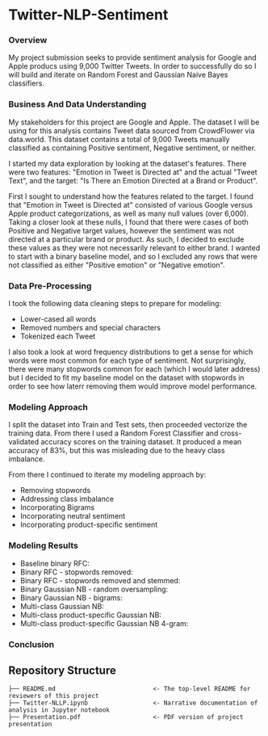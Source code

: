 # Twitter-NLP-Sentiment

### Overview

My project submission seeks to provide sentiment analysis for Google and Apple producs using 9,000 Twitter Tweets. In order to successfully do so I will build and iterate on Random Forest and Gaussian Naive Bayes classifiers.

### Business And Data Understanding

My stakeholders for this project are Google and Apple. The dataset I will be using for this analysis contains Tweet data sourced from CrowdFlower via data.world. This dataset contains a total of 9,000 Tweets manually classified as containing Positive sentiment, Negative sentiment, or neither. 

I started my data exploration by looking at the dataset's features. There were two features: "Emotion in Tweet is Directed at" and the actual "Tweet Text", and the target: "Is There an Emotion Directed at a Brand or Product".

First I sought to understand how the features related to the target. I found that "Emotion in Tweet is Directed at" consisted of various Google versus Apple product categorizations, as well as many null values (over 6,000). Taking a closer look at these nulls, I found that there were cases of both Positive and Negative target values, however the sentiment was not directed at a particular brand or product. As such, I decided to exclude these values as they were not necessarily relevant to either brand. I wanted to start with a binary baseline model, and so I excluded any rows that were not classified as either "Positive emotion" or "Negative  emotion".

### Data Pre-Processing

I took the following data cleaning steps to prepare for modeling:
- Lower-cased all words
- Removed numbers and special characters
- Tokenized each Tweet

I also took a look at word frequency distributions to get a sense for which words were most common for each type of sentiment. Not surprisingly, there were many stopwords common for each (which I would later address) but I decided to fit my baseline model on the dataset with stopwords in order to see how laterr removing them would improve model performance.

### Modeling Approach

I split the dataset into Train and Test sets, then proceeded vectorize the training data. From there I used a Random Forest Classifier and cross-validated accuracy scores on the training dataset. It produced a mean accuracy of 83%, but this was misleading due to the heavy class imbalance.

From there I continued to iterate my modeling approach by:
- Removing stopwords
- Addressing class imbalance
- Incorporating Bigrams
- Incorporating neutral sentiment
- Incorporating product-specific sentiment

### Modeling Results

* Baseline binary RFC: 
* Binary RFC - stopwords removed: 
* Binary RFC - stopwords removed and stemmed:
* Binary Gaussian NB - random oversampling:
* Binary Gaussian NB - bigrams:
* Multi-class Gaussian NB: 
* Multi-class product-specific Gaussian NB:
* Multi-class product-specific Gaussian NB 4-gram:


### Conclusion



## Repository Structure
```
├── README.md                           <- The top-level README for reviewers of this project
├── Twitter-NLLP.ipynb                  <- Narrative documentation of analysis in Jupyter notebook
├── Presentation.pdf                    <- PDF version of project presentation
```